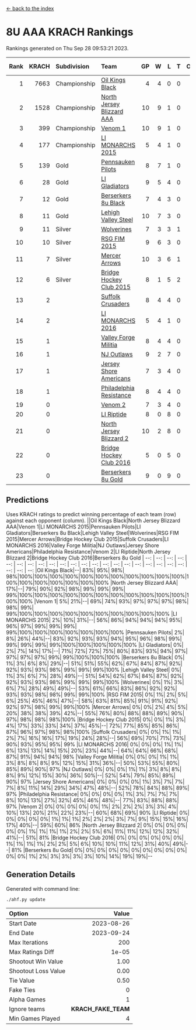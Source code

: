 [<- back to the index](readme.md)
# 8U AAA KRACH Rankings
Rankings generated on Thu Sep 28 09:53:21 2023.

Rank|KRACH|Subdivision|Team|GP|W|L|T|OTW|OTL|SoS|Exp Wins|Win Diff
---:|---:|:---|:---|---:|---:|---:|---:|---:|---:|---:|---:|---:
1|7663|Championship|[Oil Kings Black](https://gamesheetstats.com/seasons/3659/teams/140206/schedule)|4|4|0|0|0|0|311|4.8|-0.0
2|1528|Championship|[North Jersey Blizzard AAA](https://gamesheetstats.com/seasons/3659/teams/140205/schedule)|10|9|1|0|0|0|753|9.8|-0.0
3|399|Championship|[Venom 1](https://gamesheetstats.com/seasons/3659/teams/140213/schedule)|10|9|1|0|1|0|156|9.8|-0.0
4|177|Championship|[LI MONARCHS 2015](https://gamesheetstats.com/seasons/3659/teams/140198/schedule)|5|4|1|0|0|0|263|4.8|-0.0
5|139|Gold|[Pennsauken Pilots](https://gamesheetstats.com/seasons/3659/teams/140208/schedule)|8|7|1|0|0|0|51|7.8|-0.0
6|28|Gold|[LI Gladiators](https://gamesheetstats.com/seasons/3659/teams/140201/schedule)|9|5|4|0|0|0|952|5.9|0.0
7|12|Gold|[Berserkers 8u Black](https://gamesheetstats.com/seasons/3659/teams/140192/schedule)|7|4|3|0|0|0|75|4.9|0.0
8|11|Gold|[Lehigh Valley Steel](https://gamesheetstats.com/seasons/3659/teams/140197/schedule)|10|7|3|0|1|0|40|7.9|0.0
9|11|Silver|[Wolverines](https://gamesheetstats.com/seasons/3659/teams/140215/schedule)|7|3|3|1|0|0|39|4.4|0.0
10|10|Silver|[RSG FIM 2015](https://gamesheetstats.com/seasons/3659/teams/140210/schedule)|9|6|3|0|0|1|22|6.9|0.0
11|7|Silver|[Mercer Arrows](https://gamesheetstats.com/seasons/3659/teams/140202/schedule)|10|3|6|1|0|0|229|4.4|0.0
12|6|Silver|[Bridge Hockey Club 2015](https://gamesheetstats.com/seasons/3659/teams/140194/schedule)|8|1|5|2|0|1|405|2.9|0.0
13|2||[Suffolk Crusaders](https://gamesheetstats.com/seasons/3659/teams/140211/schedule)|8|4|4|0|0|0|7|4.9|0.0
14|2||[LI MONARCHS 2016](https://gamesheetstats.com/seasons/3659/teams/140199/schedule)|5|4|1|0|0|0|2|4.9|0.0
15|1||[Valley Forge Militia](https://gamesheetstats.com/seasons/3659/teams/140212/schedule)|8|4|4|0|0|0|47|4.9|0.0
16|1||[NJ Outlaws](https://gamesheetstats.com/seasons/3659/teams/140203/schedule)|9|2|7|0|0|0|954|2.9|0.0
17|1||[Jersey Shore Americans](https://gamesheetstats.com/seasons/3659/teams/140196/schedule)|7|3|4|0|0|0|7|3.9|0.0
18|1||[Philadelphia Resistance](https://gamesheetstats.com/seasons/3659/teams/140209/schedule)|8|4|4|0|0|0|47|4.9|0.0
19|0||[Venom 2](https://gamesheetstats.com/seasons/3659/teams/140214/schedule)|7|3|4|0|0|0|1|3.9|0.0
20|0||[LI Riptide](https://gamesheetstats.com/seasons/3659/teams/140200/schedule)|8|0|8|0|0|0|1254|0.9|0.0
21|0||[North Jersey Blizzard 2](https://gamesheetstats.com/seasons/3659/teams/140204/schedule)|10|2|8|0|0|0|3|2.9|0.0
22|0||[Bridge Hockey Club 2016](https://gamesheetstats.com/seasons/3659/teams/140195/schedule)|5|0|5|0|0|0|3|0.9|0.0
23|0||[Berserkers 8u Gold](https://gamesheetstats.com/seasons/3659/teams/140193/schedule)|9|0|9|0|0|0|1|0.9|0.0

## Predictions
Uses KRACH ratings to predict winning percentage of each team (row) against each opponent (column).
||Oil Kings Black|North Jersey Blizzard AAA|Venom 1|LI MONARCHS 2015|Pennsauken Pilots|LI Gladiators|Berserkers 8u Black|Lehigh Valley Steel|Wolverines|RSG FIM 2015|Mercer Arrows|Bridge Hockey Club 2015|Suffolk Crusaders|LI MONARCHS 2016|Valley Forge Militia|NJ Outlaws|Jersey Shore Americans|Philadelphia Resistance|Venom 2|LI Riptide|North Jersey Blizzard 2|Bridge Hockey Club 2016|Berserkers 8u Gold
| --: | --: | --: | --: | --: | --: | --: | --: | --: | --: | --: | --: | --: | --: | --: | --: | --: | --: | --: | --: | --: | --: | --: | --: 
|Oil Kings Black|--| 83%| 95%| 98%| 98%|100%|100%|100%|100%|100%|100%|100%|100%|100%|100%|100%|100%|100%|100%|100%|100%|100%|100%
|North Jersey Blizzard AAA| 17%|--| 79%| 90%| 92%| 98%| 99%| 99%| 99%| 99%|100%|100%|100%|100%|100%|100%|100%|100%|100%|100%|100%|100%|100%
|Venom 1|  5%| 21%|--| 69%| 74%| 93%| 97%| 97%| 97%| 98%| 98%| 99%| 99%|100%|100%|100%|100%|100%|100%|100%|100%|100%|100%
|LI MONARCHS 2015|  2%| 10%| 31%|--| 56%| 86%| 94%| 94%| 94%| 95%| 96%| 97%| 99%| 99%| 99%| 99%|100%|100%|100%|100%|100%|100%|100%
|Pennsauken Pilots|  2%|  8%| 26%| 44%|--| 83%| 92%| 93%| 93%| 94%| 95%| 96%| 98%| 99%| 99%| 99%| 99%| 99%|100%|100%|100%|100%|100%
|LI Gladiators|  0%|  2%|  7%| 14%| 17%|--| 71%| 72%| 72%| 75%| 80%| 83%| 93%| 94%| 97%| 97%| 97%| 97%| 99%| 99%|100%|100%|100%
|Berserkers 8u Black|  0%|  1%|  3%|  6%|  8%| 29%|--| 51%| 51%| 55%| 62%| 67%| 84%| 87%| 92%| 92%| 93%| 93%| 98%| 99%| 99%| 99%|100%
|Lehigh Valley Steel|  0%|  1%|  3%|  6%|  7%| 28%| 49%|--| 51%| 54%| 62%| 67%| 84%| 87%| 92%| 92%| 93%| 93%| 98%| 99%| 99%| 99%|100%
|Wolverines|  0%|  1%|  3%|  6%|  7%| 28%| 49%| 49%|--| 53%| 61%| 66%| 83%| 86%| 92%| 92%| 93%| 93%| 98%| 98%| 99%| 99%|100%
|RSG FIM 2015|  0%|  1%|  2%|  5%|  6%| 25%| 45%| 46%| 47%|--| 58%| 63%| 81%| 85%| 91%| 91%| 92%| 92%| 97%| 98%| 99%| 99%|100%
|Mercer Arrows|  0%|  0%|  2%|  4%|  5%| 20%| 38%| 38%| 39%| 42%|--| 55%| 76%| 80%| 88%| 88%| 89%| 90%| 97%| 98%| 98%| 98%|100%
|Bridge Hockey Club 2015|  0%|  0%|  1%|  3%|  4%| 17%| 33%| 33%| 34%| 37%| 45%|--| 72%| 77%| 85%| 85%| 86%| 87%| 96%| 97%| 98%| 98%|100%
|Suffolk Crusaders|  0%|  0%|  1%|  1%|  2%|  7%| 16%| 16%| 17%| 19%| 24%| 28%|--| 56%| 69%| 70%| 71%| 73%| 90%| 93%| 95%| 95%| 99%
|LI MONARCHS 2016|  0%|  0%|  0%|  1%|  1%|  6%| 13%| 13%| 14%| 15%| 20%| 23%| 44%|--| 64%| 64%| 66%| 68%| 87%| 91%| 94%| 94%| 98%
|Valley Forge Militia|  0%|  0%|  0%|  1%|  1%|  3%|  8%|  8%|  8%|  9%| 12%| 15%| 31%| 36%|--| 50%| 53%| 55%| 80%| 85%| 89%| 90%| 97%
|NJ Outlaws|  0%|  0%|  0%|  1%|  1%|  3%|  8%|  8%|  8%|  9%| 12%| 15%| 30%| 36%| 50%|--| 52%| 54%| 79%| 85%| 89%| 90%| 97%
|Jersey Shore Americans|  0%|  0%|  0%|  0%|  1%|  3%|  7%|  7%|  7%|  8%| 11%| 14%| 29%| 34%| 47%| 48%|--| 52%| 78%| 84%| 88%| 89%| 97%
|Philadelphia Resistance|  0%|  0%|  0%|  0%|  1%|  3%|  7%|  7%|  7%|  8%| 10%| 13%| 27%| 32%| 45%| 46%| 48%|--| 77%| 83%| 88%| 88%| 97%
|Venom 2|  0%|  0%|  0%|  0%|  0%|  1%|  2%|  2%|  2%|  3%|  3%|  4%| 10%| 13%| 20%| 21%| 22%| 23%|--| 60%| 68%| 69%| 90%
|LI Riptide|  0%|  0%|  0%|  0%|  0%|  1%|  1%|  1%|  2%|  2%|  2%|  3%|  7%|  9%| 15%| 15%| 16%| 17%| 40%|--| 59%| 60%| 86%
|North Jersey Blizzard 2|  0%|  0%|  0%|  0%|  0%|  0%|  1%|  1%|  1%|  1%|  2%|  2%|  5%|  6%| 11%| 11%| 12%| 12%| 32%| 41%|--| 51%| 81%
|Bridge Hockey Club 2016|  0%|  0%|  0%|  0%|  0%|  0%|  1%|  1%|  1%|  1%|  2%|  2%|  5%|  6%| 10%| 10%| 11%| 12%| 31%| 40%| 49%|--| 81%
|Berserkers 8u Gold|  0%|  0%|  0%|  0%|  0%|  0%|  0%|  0%|  0%|  0%|  0%|  0%|  1%|  2%|  3%|  3%|  3%|  3%| 10%| 14%| 19%| 19%|--

## Generation Details

Generated with command line:
```
./ahf.py update
```

| Option | Value |
| :----- | ----: |
| Start Date | 2023-08-26 |
| End Date | 2023-09-24 |
| Max Iterations | 200 |
| Max Ratings Diff | 1e-05 |
| Shootout Win Value | 1.00 |
| Shootout Loss Value | 0.00 |
| Tie Value | 0.50 |
| Fake Ties | 0 |
| Alpha Games | 1 |
| Ignore teams | __KRACH_FAKE_TEAM__ |
| Min Games Played | 4 |

